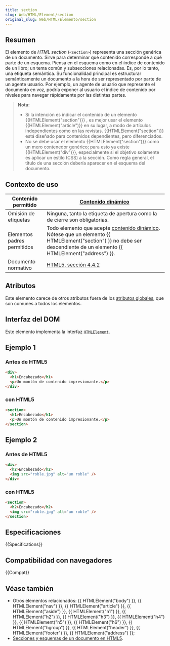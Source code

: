 ```yaml
---
title: section
slug: Web/HTML/Element/section
original_slug: Web/HTML/Elemento/section
---
```


## Resumen

El elemento de _HTML section_ (`<section>`) representa una sección genérica de un documento. Sirve para determinar qué contenido corresponde a qué parte de un esquema. Piensa en el esquema como en el índice de contenido de un libro; un tema común y subsecciones relacionadas. Es, por lo tanto, una etiqueta semántica. Su funcionalidad principal es estructurar semánticamente un documento a la hora de ser representado por parte de un agente usuario. Por ejemplo, un agente de usuario que represente el documento en voz, podría exponer al usuario el índice de contenido por niveles para navegar rápidamente por las distintas partes.

> **Nota:**
>
> - Si la intención es indicar el contenido de un elemento {{HTMLElement("section")}} , es mejor usar el elemento {{HTMLElement("article")}} en su lugar, a modo de artículos independientes como en las revistas. {{HTMLElement("section")}} está diseñado para contenidos dependientes, pero diferenciados.
> - No se debe usar el elemento {{HTMLElement("section")}} como un mero contenedor genérico; para esto ya existe {{HTMLElement("div")}}, especialmente si el objetivo solamente es aplicar un estilo (CSS) a la sección. Como regla general, el título de una sección debería aparecer en el esquema del documento.

## Contexto de uso

| Contenido permitido         | [Contenido dinámico](/en/HTML/Content_categories#Flow_content)                                                                                                                                                                     |
| --------------------------- | ---------------------------------------------------------------------------------------------------------------------------------------------------------------------------------------------------------------------------------------------------------------------------- |
| Omisión de etiquetas        | Ninguna, tanto la etiqueta de apertura como la de cierre son obligatorias.                                                                                                                                                                                                   |
| Elementos padres permitidos | Todo elemento que acepte [contenido dinámico](/en/HTML/Content_categories#Flow_content). Nótese que un elemento {{ HTMLElement("section") }} no debe ser descendiente de un elemento {{ HTMLElement("address") }}. |
| Documento normativo         | [HTML5, sección 4.4.2](http://www.whatwg.org/specs/web-apps/current-work/multipage/sections.html#the-section-element)                                                                                                                                                        |

## Atributos

Este elemento carece de otros atributos fuera de los [atributos globales](/en/HTML/Global_attributes), que son comunes a todos los elementos.

## Interfaz del DOM

Este elemento implementa la interfaz [`HTMLElement`](/en/DOM/element).

## Ejemplo 1

### Antes de HTML5

```html
<div>
  <h1>Encabezado</h1>
  <p>Un montón de contenido impresionante.</p>
</div>
```

### con HTML5

```html
<section>
  <h1>Encabezado</h1>
  <p>Un montón de contenido impresionante.</p>
</section>
```

## Ejemplo 2

### Antes de HTML5

```html
<div>
  <h2>Encabezado</h2>
  <img src="roble.jpg" alt="un roble" />
</div>
```

### con HTML5

```html
<section>
  <h2>Encabezado</h2>
  <img src="roble.jpg" alt="un roble" />
</section>
```

## Especificaciones

{{Specifications}}

## Compatibilidad con navegadores

{{Compat}}

## Véase también

- Otros elementos relacionados: {{ HTMLElement("body") }}, {{ HTMLElement("nav") }}, {{ HTMLElement("article") }}, {{ HTMLElement("aside") }}, {{ HTMLElement("h1") }}, {{ HTMLElement("h2") }}, {{ HTMLElement("h3") }}, {{ HTMLElement("h4") }}, {{ HTMLElement("h5") }}, {{ HTMLElement("h6") }}, {{ HTMLElement("hgroup") }}, {{ HTMLElement("header") }}, {{ HTMLElement("footer") }}, {{ HTMLElement("address") }};
- [Secciones y esquemas de un documento en HTML5](/en/Sections_and_Outlines_of_an_HTML5_document).
